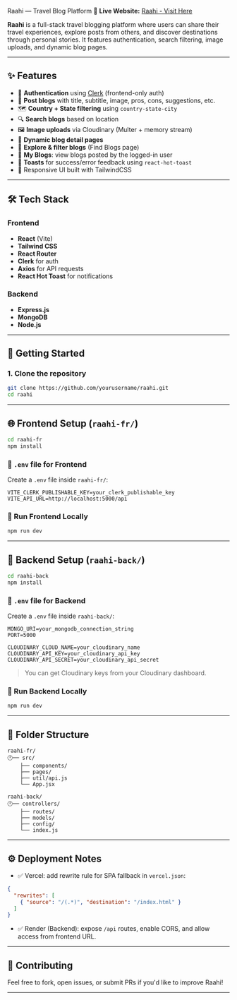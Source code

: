  Raahi — Travel Blog Platform
🔗 **Live Website:** [Raahi - Visit Here](https://raahi-orpin.vercel.app/)

**Raahi** is a full-stack travel blogging platform where users can share their travel experiences, explore posts from others, and discover destinations through personal stories. It features authentication, search filtering, image uploads, and dynamic blog pages.

---

## ✨ Features

* 🔐 **Authentication** using [Clerk](https://clerk.dev) (frontend-only auth)
* 📄 **Post blogs** with title, subtitle, image, pros, cons, suggestions, etc.
* 🗺️ **Country + State filtering** using `country-state-city`
* 🔍 **Search blogs** based on location
* 🖼️ **Image uploads** via Cloudinary (Multer + memory stream)
* 📄 **Dynamic blog detail pages**
* 🧱 **Explore & filter blogs** (Find Blogs page)
* 💼 **My Blogs**: view blogs posted by the logged-in user
* 💬 **Toasts** for success/error feedback using `react-hot-toast`
* 📱 Responsive UI built with TailwindCSS

---

## 🛠️ Tech Stack

### Frontend

* **React** (Vite)
* **Tailwind CSS**
* **React Router**
* **Clerk** for auth
* **Axios** for API requests
* **React Hot Toast** for notifications

### Backend

* **Express.js**
* **MongoDB** 
* **Node.js** 


---

## 🚀 Getting Started

### 1. Clone the repository

```bash
git clone https://github.com/yourusername/raahi.git
cd raahi
```

---

## 🌐 Frontend Setup (`raahi-fr/`)

```bash
cd raahi-fr
npm install
```

### 📁 `.env` file for Frontend

Create a `.env` file inside `raahi-fr/`:

```env
VITE_CLERK_PUBLISHABLE_KEY=your_clerk_publishable_key
VITE_API_URL=http://localhost:5000/api
```

### 🦦 Run Frontend Locally

```bash
npm run dev
```

---

## 🔧 Backend Setup (`raahi-back/`)

```bash
cd raahi-back
npm install
```

### 📁 `.env` file for Backend

Create a `.env` file inside `raahi-back/`:

```env
MONGO_URI=your_mongodb_connection_string
PORT=5000

CLOUDINARY_CLOUD_NAME=your_cloudinary_name
CLOUDINARY_API_KEY=your_cloudinary_api_key
CLOUDINARY_API_SECRET=your_cloudinary_api_secret
```

> You can get Cloudinary keys from your Cloudinary dashboard.

### 🦦 Run Backend Locally

```bash
npm run dev
```

---

## 🔗 Folder Structure

```
raahi-fr/
🕛── src/
    ├── components/
    ├── pages/
    ├── util/api.js
    └── App.jsx

raahi-back/
🕛── controllers/
    ├── routes/
    ├── models/
    ├── config/
    └── index.js
```

---

## ⚙️ Deployment Notes

* ✅ Vercel: add rewrite rule for SPA fallback in `vercel.json`:

```json
{
  "rewrites": [
    { "source": "/(.*)", "destination": "/index.html" }
  ]
}
```

* ✅ Render (Backend): expose `/api` routes, enable CORS, and allow access from frontend URL.

---

## 🤛 Contributing

Feel free to fork, open issues, or submit PRs if you'd like to improve Raahi!

---


